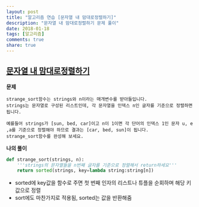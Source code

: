 ```yaml
---
layout: post
title: "알고리즘 연습 [문자열 내 맘대로정렬하기]"
description: "문자열 내 맘대로정렬하기 문제 풀이"
date: 2018-01-18
tags: [알고리즘]
comments: true
share: true
---
```


## [문자열 내 맘대로정렬하기](https://programmers.co.kr/learn/challenge_codes/95)

**문제**

```
strange_sort함수는 strings와 n이라는 매개변수를 받아들입니다.
strings는 문자열로 구성된 리스트인데, 각 문자열을 인덱스 n인 글자를 기준으로 정렬하면 됩니다.

예를들어 strings가 [sun, bed, car]이고 n이 1이면 각 단어의 인덱스 1인 문자 u, e ,a를 기준으로 정렬해야 하므로 결과는 [car, bed, sun]이 됩니다.
strange_sort함수를 완성해 보세요.
```



**나의 풀이** 

```python
def strange_sort(strings, n):
    '''strings의 문자열들을 n번째 글자를 기준으로 정렬해서 return하세요'''
    return sorted(strings, key=lambda string:string[n])
```

- sorted에 key값을 함수로 주면 첫 번째 인자의 리스트나 튜플을 순회하며 해당 키값으로 정렬
- sort에도 마찬가지로 적용됨, sorted는 값을 반환해줌